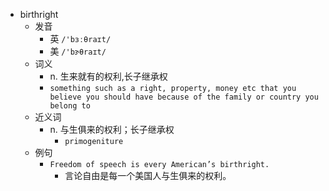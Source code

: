 - birthright
  - 发音
    - 英 `/'bɜːθraɪt/`
    - 美 `/'bɝθraɪt/`
  - 词义
    - n. 生来就有的权利,长子继承权
    - `something such as a right, property, money etc that you believe you should have because of the family or country you belong to`
  - 近义词
    - n. 与生俱来的权利；长子继承权
      - `primogeniture`
  - 例句
    - `Freedom of speech is every American’s birthright.`
      - 言论自由是每一个美国人与生俱来的权利。

